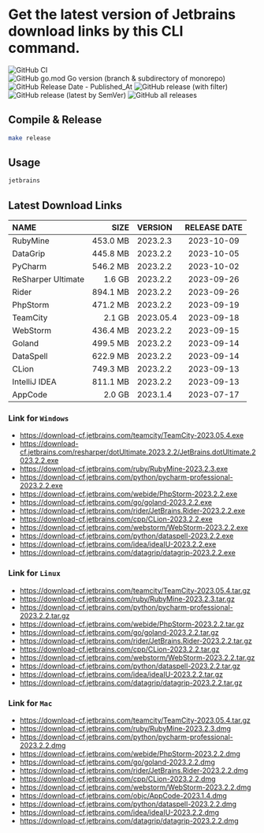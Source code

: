 # Get the latest version of Jetbrains download links by this CLI command.

![GitHub CI](https://github.com/designinlife/jetbrains/actions/workflows/ci.yml/badge.svg)
![GitHub go.mod Go version (branch & subdirectory of monorepo)](https://img.shields.io/github/go-mod/go-version/designinlife/jetbrains/master)
![GitHub Release Date - Published_At](https://img.shields.io/github/release-date/designinlife/jetbrains)
![GitHub release (with filter)](https://img.shields.io/github/v/release/designinlife/jetbrains)
![GitHub release (latest by SemVer)](https://img.shields.io/github/downloads/designinlife/jetbrains/v1.1.7/total)
![GitHub all releases](https://img.shields.io/github/downloads/designinlife/jetbrains/total)

## Compile & Release

```bash
make release
```

## Usage

```bash
jetbrains
```

## Latest Download Links

| NAME | SIZE | VERSION | RELEASE DATE |
| :-- | --: | :-- | :--: |
| RubyMine | 453.0 MB | 2023.2.3 | 2023-10-09 |
| DataGrip | 445.8 MB | 2023.2.2 | 2023-10-05 |
| PyCharm | 546.2 MB | 2023.2.2 | 2023-10-02 |
| ReSharper Ultimate | 1.6 GB | 2023.2.2 | 2023-09-26 |
| Rider | 894.1 MB | 2023.2.2 | 2023-09-26 |
| PhpStorm | 471.2 MB | 2023.2.2 | 2023-09-19 |
| TeamCity | 2.1 GB | 2023.05.4 | 2023-09-18 |
| WebStorm | 436.4 MB | 2023.2.2 | 2023-09-15 |
| Goland | 499.5 MB | 2023.2.2 | 2023-09-14 |
| DataSpell | 622.9 MB | 2023.2.2 | 2023-09-14 |
| CLion | 749.3 MB | 2023.2.2 | 2023-09-13 |
| IntelliJ IDEA | 811.1 MB | 2023.2.2 | 2023-09-13 |
| AppCode | 2.0 GB | 2023.1.4 | 2023-07-17 |

### Link for `Windows`

* <https://download-cf.jetbrains.com/teamcity/TeamCity-2023.05.4.exe>
* <https://download-cf.jetbrains.com/resharper/dotUltimate.2023.2.2/JetBrains.dotUltimate.2023.2.2.exe>
* <https://download-cf.jetbrains.com/ruby/RubyMine-2023.2.3.exe>
* <https://download-cf.jetbrains.com/python/pycharm-professional-2023.2.2.exe>
* <https://download-cf.jetbrains.com/webide/PhpStorm-2023.2.2.exe>
* <https://download-cf.jetbrains.com/go/goland-2023.2.2.exe>
* <https://download-cf.jetbrains.com/rider/JetBrains.Rider-2023.2.2.exe>
* <https://download-cf.jetbrains.com/cpp/CLion-2023.2.2.exe>
* <https://download-cf.jetbrains.com/webstorm/WebStorm-2023.2.2.exe>
* <https://download-cf.jetbrains.com/python/dataspell-2023.2.2.exe>
* <https://download-cf.jetbrains.com/idea/ideaIU-2023.2.2.exe>
* <https://download-cf.jetbrains.com/datagrip/datagrip-2023.2.2.exe>

### Link for `Linux`

* <https://download-cf.jetbrains.com/teamcity/TeamCity-2023.05.4.tar.gz>
* <https://download-cf.jetbrains.com/ruby/RubyMine-2023.2.3.tar.gz>
* <https://download-cf.jetbrains.com/python/pycharm-professional-2023.2.2.tar.gz>
* <https://download-cf.jetbrains.com/webide/PhpStorm-2023.2.2.tar.gz>
* <https://download-cf.jetbrains.com/go/goland-2023.2.2.tar.gz>
* <https://download-cf.jetbrains.com/rider/JetBrains.Rider-2023.2.2.tar.gz>
* <https://download-cf.jetbrains.com/cpp/CLion-2023.2.2.tar.gz>
* <https://download-cf.jetbrains.com/webstorm/WebStorm-2023.2.2.tar.gz>
* <https://download-cf.jetbrains.com/python/dataspell-2023.2.2.tar.gz>
* <https://download-cf.jetbrains.com/idea/ideaIU-2023.2.2.tar.gz>
* <https://download-cf.jetbrains.com/datagrip/datagrip-2023.2.2.tar.gz>

### Link for `Mac`

* <https://download-cf.jetbrains.com/teamcity/TeamCity-2023.05.4.tar.gz>
* <https://download-cf.jetbrains.com/ruby/RubyMine-2023.2.3.dmg>
* <https://download-cf.jetbrains.com/python/pycharm-professional-2023.2.2.dmg>
* <https://download-cf.jetbrains.com/webide/PhpStorm-2023.2.2.dmg>
* <https://download-cf.jetbrains.com/go/goland-2023.2.2.dmg>
* <https://download-cf.jetbrains.com/rider/JetBrains.Rider-2023.2.2.dmg>
* <https://download-cf.jetbrains.com/cpp/CLion-2023.2.2.dmg>
* <https://download-cf.jetbrains.com/webstorm/WebStorm-2023.2.2.dmg>
* <https://download-cf.jetbrains.com/objc/AppCode-2023.1.4.dmg>
* <https://download-cf.jetbrains.com/python/dataspell-2023.2.2.dmg>
* <https://download-cf.jetbrains.com/idea/ideaIU-2023.2.2.dmg>
* <https://download-cf.jetbrains.com/datagrip/datagrip-2023.2.2.dmg>
